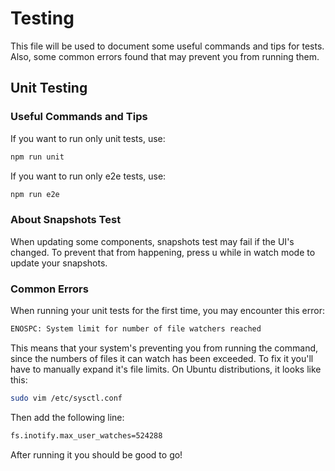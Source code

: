 # Testing

This file will be used to document some useful commands and tips for tests. Also, some common errors found that may prevent you from running them.

## Unit Testing 

### Useful Commands and Tips
If you want to run only unit tests, use:

``` bash
npm run unit
```

If you want to run only e2e tests, use:
``` bash
npm run e2e
```

### About Snapshots Test
When updating some components, snapshots test may fail if the UI's changed. To prevent that from happening, press u while in watch mode to update your snapshots.

### Common Errors
When running your unit tests for the first time, you may encounter this error:

``` bash
ENOSPC: System limit for number of file watchers reached
```

This means that your system's preventing you from running the command, since the numbers of files it can watch has been exceeded. To fix it you'll have to manually expand it's file limits. On Ubuntu distributions, it looks like this:

``` bash
sudo vim /etc/sysctl.conf
```

Then add the following line:

``` bash
fs.inotify.max_user_watches=524288
```

After running it you should be good to go!


 

